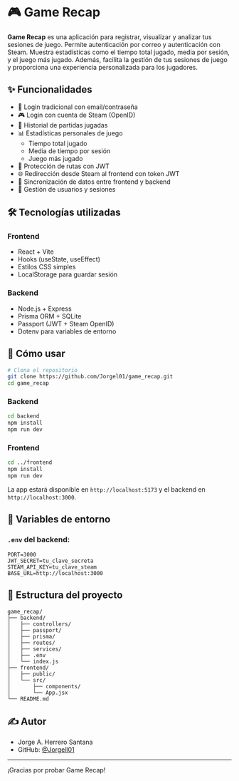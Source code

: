 # 🎮 Game Recap

**Game Recap** es una aplicación para registrar, visualizar y analizar tus sesiones de juego. Permite autenticación por correo y autenticación con Steam. Muestra estadísticas como el tiempo total jugado, media por sesión, y el juego más jugado. Además, facilita la gestión de tus sesiones de juego y proporciona una experiencia personalizada para los jugadores.

## ✨ Funcionalidades

- 🔐 Login tradicional con email/contraseña
- 🎮 Login con cuenta de Steam (OpenID)
- 🧾 Historial de partidas jugadas
- 📊 Estadísticas personales de juego
  - Tiempo total jugado
  - Media de tiempo por sesión
  - Juego más jugado
- 🔐 Protección de rutas con JWT
- 🌐 Redirección desde Steam al frontend con token JWT
- 🔄 Sincronización de datos entre frontend y backend
- 📂 Gestión de usuarios y sesiones

## 🛠️ Tecnologías utilizadas

### Frontend
- React + Vite
- Hooks (useState, useEffect)
- Estilos CSS simples
- LocalStorage para guardar sesión

### Backend
- Node.js + Express
- Prisma ORM + SQLite
- Passport (JWT + Steam OpenID)
- Dotenv para variables de entorno

## 🧪 Cómo usar

```bash
# Clona el repositorio
git clone https://github.com/Jorgel01/game_recap.git
cd game_recap
```

### Backend

```bash
cd backend
npm install
npm run dev
```

### Frontend

```bash
cd ../frontend
npm install
npm run dev
```

La app estará disponible en `http://localhost:5173` y el backend en `http://localhost:3000`.

## 🧾 Variables de entorno

### `.env` del backend:

```
PORT=3000
JWT_SECRET=tu_clave_secreta
STEAM_API_KEY=tu_clave_steam
BASE_URL=http://localhost:3000
```

## 📂 Estructura del proyecto

```
game_recap/
├── backend/
│   ├── controllers/
│   ├── passport/
│   ├── prisma/
│   ├── routes/
│   ├── services/
│   ├── .env
│   └── index.js
├── frontend/
│   ├── public/
│   └── src/
│       ├── components/
│       └── App.jsx
└── README.md
```

## ✍️ Autor

- Jorge A. Herrero Santana  
- GitHub: [@Jorgell01](https://github.com/Jorgell01)

---

¡Gracias por probar Game Recap!
